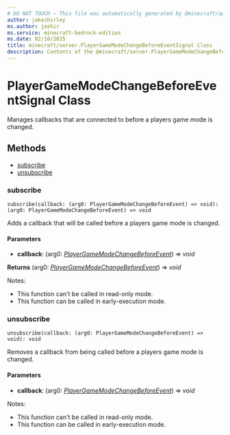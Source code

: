 ```yaml
---
# DO NOT TOUCH — This file was automatically generated by @minecraft/api-docs-generator, to report problems file an issue at https://github.com/Mojang/minecraft-scripting-libraries
author: jakeshirley
ms.author: jashir
ms.service: minecraft-bedrock-edition
ms.date: 02/10/2025
title: minecraft/server.PlayerGameModeChangeBeforeEventSignal Class
description: Contents of the @minecraft/server.PlayerGameModeChangeBeforeEventSignal class.
---
```

# PlayerGameModeChangeBeforeEventSignal Class

Manages callbacks that are connected to before a players game mode is changed.

## Methods
- [subscribe](#subscribe)
- [unsubscribe](#unsubscribe)

### **subscribe**
`
subscribe(callback: (arg0: PlayerGameModeChangeBeforeEvent) => void): (arg0: PlayerGameModeChangeBeforeEvent) => void
`

Adds a callback that will be called before a players game mode is changed.

#### **Parameters**
- **callback**: (arg0: [*PlayerGameModeChangeBeforeEvent*](PlayerGameModeChangeBeforeEvent.md)) => *void*

**Returns** (arg0: [*PlayerGameModeChangeBeforeEvent*](PlayerGameModeChangeBeforeEvent.md)) => *void*
  
Notes:
- This function can't be called in read-only mode.
- This function can be called in early-execution mode.

### **unsubscribe**
`
unsubscribe(callback: (arg0: PlayerGameModeChangeBeforeEvent) => void): void
`

Removes a callback from being called before a players game mode is changed.

#### **Parameters**
- **callback**: (arg0: [*PlayerGameModeChangeBeforeEvent*](PlayerGameModeChangeBeforeEvent.md)) => *void*
  
Notes:
- This function can't be called in read-only mode.
- This function can be called in early-execution mode.
